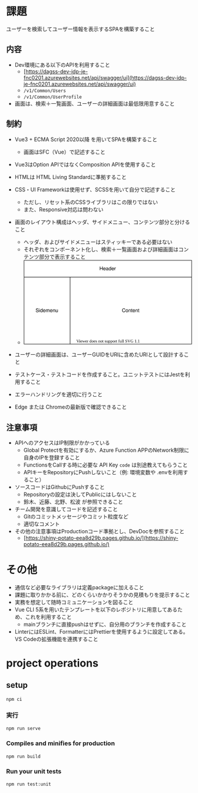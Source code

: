 # 課題

ユーザーを検索してユーザー情報を表示するSPAを構築すること

## 内容

- Dev環境にある以下のAPIを利用すること
    - [https://dagss-dev-idp-je-fnc0201.azurewebsites.net/api/swagger/ui](https://dagss-dev-idp-je-fnc0201.azurewebsites.net/api/swagger/ui)
    - `/v1/Common/Users`
    - `/v1/Common/UserProfile`
- 画面は、検索＋一覧画面、ユーザーの詳細画面は最低限用意すること

## 制約

- Vue3 + ECMA Script 2020以降 を用いてSPAを構築すること
    - 画面はSFC（Vue）で記述すること
- Vue3はOption APIではなくComposition APIを使用すること
- HTMLは HTML Living Standardに準拠すること
- CSS・UI Frameworkは使用せず、SCSSを用いて自分で記述すること
    - ただし、リセット系のCSSライブラリはこの限りではない
    - また、Responsive対応は問わない
- 画面のレイアウト構成はヘッダ、サイドメニュー、コンテンツ部分と分けること
    - ヘッダ、およびサイドメニューはスティッキーである必要はない
    - それぞれをコンポーネント化し、検索＋一覧画面および詳細画面はコンテンツ部分で表示すること
    - ![](./docs/layout.svg)
        
- ユーザーの詳細画面は、ユーザーGUIDをURIに含めたURIとして設計すること
- テストケース・テストコードを作成すること。ユニットテストにはJestを利用すること
- エラーハンドリングを適切に行うこと
- Edge または Chromeの最新版で確認できること

## 注意事項

- APIへのアクセスはIP制限がかかっている
    - Global Protectを有効にするか、Azure Function APPのNetwork制限に自身のIPを登録すること
    - FunctionsをCallする時に必要な API Key `code` は別途教えてもらうこと
    - APIキーをRepositoryにPushしないこと（例: 環境変数や .envを利用すること）
- ソースコードはGithubにPushすること
    - Repositoryの設定は決してPublicにはしないこと
    - 鈴木、近藤、北野、松波 が参照できること
- チーム開発を意識してコードを記述すること
    - Gitのコミットメッセージやコミット粒度など
    - 適切なコメント
- その他の注意事項はProductionコード準拠とし、DevDocを参照すること
    - [https://shiny-potato-eea8d29b.pages.github.io/](https://shiny-potato-eea8d29b.pages.github.io/)

# その他

- 通信など必要なライブラリは定義packageに加えること
- 課題に取りかかる前に、どのくらいかかりそうかの見積もりを提示すること
- 実務を想定して随時コミュニケーションを図ること
- Vue CLI 5系を用いたテンプレートを以下のレポジトリに用意してあるため、これを利用すること
    - mainブランチに直接pushはせずに、自分用のブランチを作成すること
- LinterにはESLint、FormatterにはPrettierを使用するように設定してある。VS Codeの拡張機能を連携すること

# project operations
## setup
```
npm ci
```

### 実行
```
npm run serve
```

### Compiles and minifies for production
```
npm run build
```

### Run your unit tests
```
npm run test:unit
```
